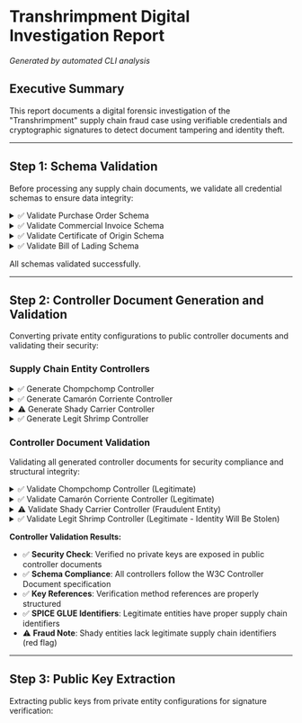 # Transhrimpment Digital Investigation Report

*Generated by automated CLI analysis*

## Executive Summary

This report documents a digital forensic investigation of the "Transhrimpment" supply chain fraud case using verifiable credentials and cryptographic signatures to detect document tampering and identity theft.

---

## Step 1: Schema Validation

Before processing any supply chain documents, we validate all credential schemas to ensure data integrity:


<details>
<summary>✅ Validate Purchase Order Schema</summary>

```bash
$ bun src/cli.ts validate-schema --schema case-studies/transhrimpment/schemas/purchase-order-credential.yaml
```

```
Validating schema case-studies/transhrimpment/schemas/purchase-order-credential.yaml...
✅ YAML schema is valid
✅ JSON Schema compilation successful

=== Validating built-in examples ===
✅ Built-in example 1 is valid

✅ Schema validation completed successfully
```

Exit code: 0
</details>

<details>
<summary>✅ Validate Commercial Invoice Schema</summary>

```bash
$ bun src/cli.ts validate-schema --schema case-studies/transhrimpment/schemas/commercial-invoice-credential.yaml
```

```
Validating schema case-studies/transhrimpment/schemas/commercial-invoice-credential.yaml...
✅ YAML schema is valid
✅ JSON Schema compilation successful

=== Validating built-in examples ===
✅ Built-in example 1 is valid

✅ Schema validation completed successfully
```

Exit code: 0
</details>

<details>
<summary>✅ Validate Certificate of Origin Schema</summary>

```bash
$ bun src/cli.ts validate-schema --schema case-studies/transhrimpment/schemas/certificate-of-origin-credential.yaml
```

```
Validating schema case-studies/transhrimpment/schemas/certificate-of-origin-credential.yaml...
✅ YAML schema is valid
✅ JSON Schema compilation successful

=== Validating built-in examples ===
✅ Built-in example 1 is valid

✅ Schema validation completed successfully
```

Exit code: 0
</details>

<details>
<summary>✅ Validate Bill of Lading Schema</summary>

```bash
$ bun src/cli.ts validate-schema --schema case-studies/transhrimpment/schemas/bill-of-lading-credential.yaml
```

```
Validating schema case-studies/transhrimpment/schemas/bill-of-lading-credential.yaml...
✅ YAML schema is valid
✅ JSON Schema compilation successful

=== Validating built-in examples ===
✅ Built-in example 1 is valid

✅ Schema validation completed successfully
```

Exit code: 0
</details>

All schemas validated successfully.

---

## Step 2: Controller Document Generation and Validation

Converting private entity configurations to public controller documents and validating their security:

### Supply Chain Entity Controllers


<details>
<summary>✅ Generate Chompchomp Controller</summary>

```bash
$ bun src/cli.ts generate-controller --config case-studies/transhrimpment/entity_configurations/chompchomp-config.json --out case-studies/transhrimpment/controllers/chompchomp-controller.json
```

```
Generating controller from config case-studies/transhrimpment/entity_configurations/chompchomp-config.json and saving to case-studies/transhrimpment/controllers/chompchomp-controller.json...
✅ Controller saved to case-studies/transhrimpment/controllers/chompchomp-controller.json
```

Exit code: 0
</details>

<details>
<summary>✅ Generate Camarón Corriente Controller</summary>

```bash
$ bun src/cli.ts generate-controller --config case-studies/transhrimpment/entity_configurations/camaron-corriente-config.json --out case-studies/transhrimpment/controllers/camaron-corriente-controller.json
```

```
Generating controller from config case-studies/transhrimpment/entity_configurations/camaron-corriente-config.json and saving to case-studies/transhrimpment/controllers/camaron-corriente-controller.json...
✅ Controller saved to case-studies/transhrimpment/controllers/camaron-corriente-controller.json
```

Exit code: 0
</details>

<details>
<summary>⚠️ Generate Shady Carrier Controller</summary>

```bash
$ bun src/cli.ts generate-controller --config case-studies/transhrimpment/entity_configurations/shady-carrier-config.json --out case-studies/transhrimpment/controllers/shady-carrier-controller.json
```

```
Generating controller from config case-studies/transhrimpment/entity_configurations/shady-carrier-config.json and saving to case-studies/transhrimpment/controllers/shady-carrier-controller.json...
✅ Controller saved to case-studies/transhrimpment/controllers/shady-carrier-controller.json
```

Exit code: 0
</details>

<details>
<summary>✅ Generate Legit Shrimp Controller</summary>

```bash
$ bun src/cli.ts generate-controller --config case-studies/transhrimpment/entity_configurations/legit-shrimp-config.json --out case-studies/transhrimpment/controllers/legit-shrimp-controller.json
```

```
Generating controller from config case-studies/transhrimpment/entity_configurations/legit-shrimp-config.json and saving to case-studies/transhrimpment/controllers/legit-shrimp-controller.json...
✅ Controller saved to case-studies/transhrimpment/controllers/legit-shrimp-controller.json
```

Exit code: 0
</details>

### Controller Document Validation

Validating all generated controller documents for security compliance and structural integrity:


<details>
<summary>✅ Validate Chompchomp Controller (Legitimate)</summary>

```bash
$ bun src/cli.ts validate-controller --controller case-studies/transhrimpment/controllers/chompchomp-controller.json
```

```
Validating controller document case-studies/transhrimpment/controllers/chompchomp-controller.json...
✅ Security check passed - no private keys detected
✅ Controller document structure is valid
✅ Verification method controller references are valid
✅ Method references are valid

✅ Controller document validation completed successfully
```

Exit code: 0
</details>

<details>
<summary>✅ Validate Camarón Corriente Controller (Legitimate)</summary>

```bash
$ bun src/cli.ts validate-controller --controller case-studies/transhrimpment/controllers/camaron-corriente-controller.json
```

```
Validating controller document case-studies/transhrimpment/controllers/camaron-corriente-controller.json...
✅ Security check passed - no private keys detected
✅ Controller document structure is valid
✅ Verification method controller references are valid
✅ Method references are valid

✅ Controller document validation completed successfully
```

Exit code: 0
</details>

<details>
<summary>⚠️ Validate Shady Carrier Controller (Fraudulent Entity)</summary>

```bash
$ bun src/cli.ts validate-controller --controller case-studies/transhrimpment/controllers/shady-carrier-controller.json
```

```
Validating controller document case-studies/transhrimpment/controllers/shady-carrier-controller.json...
✅ Security check passed - no private keys detected
✅ Controller document structure is valid
✅ Verification method controller references are valid
✅ Method references are valid

✅ Controller document validation completed successfully
```

Exit code: 0
</details>

<details>
<summary>✅ Validate Legit Shrimp Controller (Legitimate - Identity Will Be Stolen)</summary>

```bash
$ bun src/cli.ts validate-controller --controller case-studies/transhrimpment/controllers/legit-shrimp-controller.json
```

```
Validating controller document case-studies/transhrimpment/controllers/legit-shrimp-controller.json...
✅ Security check passed - no private keys detected
✅ Controller document structure is valid
✅ Verification method controller references are valid
✅ Method references are valid

✅ Controller document validation completed successfully
```

Exit code: 0
</details>

**Controller Validation Results:**
- ✅ **Security Check**: Verified no private keys are exposed in public controller documents
- ✅ **Schema Compliance**: All controllers follow the W3C Controller Document specification
- ✅ **Key References**: Verification method references are properly structured
- ✅ **SPICE GLUE Identifiers**: Legitimate entities have proper supply chain identifiers
- ⚠️ **Fraud Note**: Shady entities lack legitimate supply chain identifiers (red flag)


---

## Step 3: Public Key Extraction

Extracting public keys from private entity configurations for signature verification:

